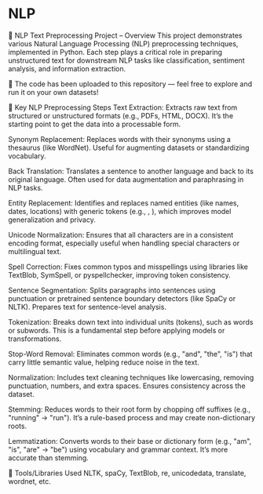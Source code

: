 # NLP
📘 NLP Text Preprocessing Project – Overview
This project demonstrates various Natural Language Processing (NLP) preprocessing techniques, implemented in Python. Each step plays a critical role in preparing unstructured text for downstream NLP tasks like classification, sentiment analysis, and information extraction.

📂 The code has been uploaded to this repository — feel free to explore and run it on your own datasets!

🧠 Key NLP Preprocessing Steps
Text Extraction:
Extracts raw text from structured or unstructured formats (e.g., PDFs, HTML, DOCX). It’s the starting point to get the data into a processable form.

Synonym Replacement:
Replaces words with their synonyms using a thesaurus (like WordNet). Useful for augmenting datasets or standardizing vocabulary.

Back Translation:
Translates a sentence to another language and back to its original language. Often used for data augmentation and paraphrasing in NLP tasks.

Entity Replacement:
Identifies and replaces named entities (like names, dates, locations) with generic tokens (e.g., <PERSON>, <DATE>), which improves model generalization and privacy.

Unicode Normalization:
Ensures that all characters are in a consistent encoding format, especially useful when handling special characters or multilingual text.

Spell Correction:
Fixes common typos and misspellings using libraries like TextBlob, SymSpell, or pyspellchecker, improving token consistency.

Sentence Segmentation:
Splits paragraphs into sentences using punctuation or pretrained sentence boundary detectors (like SpaCy or NLTK). Prepares text for sentence-level analysis.

Tokenization:
Breaks down text into individual units (tokens), such as words or subwords. This is a fundamental step before applying models or transformations.

Stop-Word Removal:
Eliminates common words (e.g., "and", "the", "is") that carry little semantic value, helping reduce noise in the text.

Normalization:
Includes text cleaning techniques like lowercasing, removing punctuation, numbers, and extra spaces. Ensures consistency across the dataset.

Stemming:
Reduces words to their root form by chopping off suffixes (e.g., "running" → "run"). It’s a rule-based process and may create non-dictionary roots.

Lemmatization:
Converts words to their base or dictionary form (e.g., "am", "is", "are" → "be") using vocabulary and grammar context. It’s more accurate than stemming.

🧪 Tools/Libraries Used
NLTK, spaCy, TextBlob, re, unicodedata, translate, wordnet, etc.
